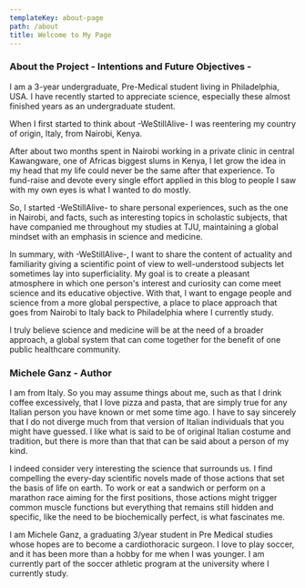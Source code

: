 ```yaml
---
templateKey: about-page
path: /about
title: Welcome to My Page
---
```

### About the Project - Intentions and Future Objectives -

I am a 3-year undergraduate, Pre-Medical student living in Philadelphia, USA. I have recently started to appreciate science, especially these almost finished years as an undergraduate student.  

When I first started to think about -WeStillAlive- I was reentering my country of origin, Italy, from Nairobi, Kenya.

After about two months spent in Nairobi working in a private clinic in central Kawangware, one of Africas biggest slums in Kenya, I let grow the idea in my head that my life could never be the same after that experience. To fund-raise and devote every single effort applied in this blog to people I saw with my own eyes is what I wanted to do mostly.

So, I started -WeStillAlive- to share personal experiences, such as the one in Nairobi, and facts, such as interesting topics in scholastic subjects, that have companied me throughout my studies at TJU, maintaining a global mindset with an emphasis in science and medicine.

In summary, with -WeStillAlive-, I want to share the content of actuality and familiarity giving a scientific point of view to well-understood subjects let sometimes lay into superficiality. My goal is to create a pleasant atmosphere in which one person's interest and curiosity can come meet science and its educative objective. With that, I want to engage people and science from a more global perspective, a place to place approach that goes from Nairobi to Italy back to Philadelphia where I currently study.

I truly believe science and medicine will be at the need of a broader approach, a global system that can come together for the benefit of one public healthcare community.

### Michele Ganz - Author

I am from Italy. So you may assume things about me, such as that I drink coffee excessively, that I love pizza and pasta, that are simply true for any Italian person you have known or met some time ago. I have to say sincerely that I do not diverge much from that version of Italian individuals that you might have guessed. I like what is said to be of original Italian costume and tradition, but there is more than that that can be said about a person of my kind. 

I indeed consider very interesting the science that surrounds us. I find compelling the every-day scientific novels made of those actions that set the basis of life on earth.
To work or eat a sandwich or perform on a marathon race aiming for the first positions, those actions might trigger common muscle functions but everything that remains still hidden and specific, like the need to be biochemically perfect, is what fascinates me.


I am Michele Ganz, a graduating 3/year student in Pre Medical studies whose hopes are to become a cardiothoracic surgeon. I love to play soccer, and it has been more than a hobby for me when I was younger. I am currently part of the soccer athletic program at the university where I currently study.